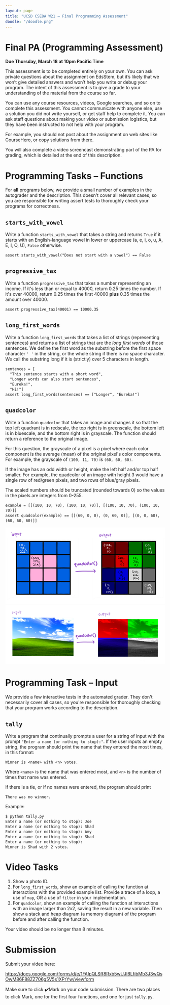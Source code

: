 ```yaml
---
layout: page
title: "UCSD CSE8A W21 – Final Programming Assessment"
doodle: "/doodle.png"
---
```


# Final PA (Programming Assessment)

**Due Thursday, March 18 at 10pm Pacific Time**

This assessment is to be completed entirely on your own. You can ask private questions about the assignment on EdsStem, but it’s likely that we won’t give detailed answers and won’t help you write or debug your program. The intent of this assessment is to give a grade to your understanding of the material from the course so far.

You can use any course resources, videos, Google searches, and so on to complete this assessment. You cannot communicate with anyone else, use a solution you did not write yourself, or get staff help to complete it. You can ask staff questions about making your video or submission logistics, but they have been instructed to not help with your program.

For example, you should not post about the assignment on web sites like CourseHero, or copy solutions from there.

You will also complete a video screencast demonstrating part of the PA for grading, which is detailed at the end of this description.

# Programming Tasks – Functions

For **all** programs below, we provide a small number of examples in the autograder and the description. This doesn't cover all relevant cases, so you are responsible for writing assert tests to thoroughly check your programs for correctness.

## `starts_with_vowel`

Write a function `starts_with_vowel` that takes a string and returns `True` if it starts with an English-language vowel in lower or uppercase (a, e, i, o, u, A, E, I, O, U), `False` otherwise.

```
assert starts_with_vowel("Does not start with a vowel") == False
```

## `progressive_tax`

Write a function `progressive_tax` that takes a number representing an income. If it's less than or equal to 40000, return 0.25 times the number. If it's over 40000, return 0.25 times the first 40000 **plus** 0.35 times the amount over 40000.

```
assert progressive_tax(40001) == 10000.35
```

## `long_first_words`

Write a function `long_first_words` that takes a list of strings (representing sentences) and returns a list of strings that are the _long first words_ of those sentences. We define the first word as the substring before the first space character `' '` in the string, or the whole string if there is no space character. We call the substring long if it is (strictly) over 5 characters in length.

```
sentences = [
  "This sentence starts with a short word",
  "Longer words can also start sentences",
  "Eureka!",
  "Hi!"]
assert long_first_words(sentences) == ["Longer", "Eureka!"]
```

## `quadcolor`

Write a function `quadcolor` that takes an image and changes it so that the top left quadrant is in redscale, the top right is in greenscale, the bottom left is in bluescale, and the bottom right is in grayscale. The function should return a reference to the original image.

For this question, the grayscale of a pixel is a pixel where each color component is the average (mean) of the original pixel's color components. For example, the grayscale of `(100, 11, 70)` is `(60, 60, 60)`.

If the image has an odd width or height, make the left half and/or top half smaller. For example, the quadcolor of an image with height 3 would have a single row of red/green pixels, and two rows of blue/gray pixels.

The scaled numbers should be truncated (rounded towards 0) so the values in the pixels are integers from 0-255.

```
example = [[(100, 10, 70), (100, 10, 70)], [(100, 10, 70), (100, 10, 70)]]
assert quadcolor(example) == [[(60, 0, 0), (0, 60, 0)], [(0, 0, 60), (60, 60, 60)]]
```

![Quadcolor 1](./quadcolor-1.png)
![Quadcolor 2](./quadcolor-2.png)

# Programming Task – Input

We provide a few interactive tests in the automated grader. They don't necessarily cover all cases, so you're responsible for thoroughly checking that your program works according to the description.

## `tally`

Write a program that continually prompts a user for a string of input with the prompt `"Enter a name (or nothing to stop):"`. If the user inputs an empty string, the program should print the name that they entered the most times, in this format:

```
Winner is <name> with <n> votes.
```

Where `<name>` is the name that was entered most, and `<n>` is the number of times that name was entered.

If there is a tie, or if no names were entered, the program should print

```
There was no winner.
```

Example:

```
$ python tally.py
Enter a name (or nothing to stop): Joe
Enter a name (or nothing to stop): Shad
Enter a name (or nothing to stop): Amy
Enter a name (or nothing to stop): Shad
Enter a name (or nothing to stop):
Winner is Shad with 2 votes.
```

# Video Tasks

1. Show a photo ID.
1. For `long_first_words`, show an example of calling the function at interactions with the provided example list. Provide a trace of a loop, a use of `map`, OR a use of `filter` in your implementation.
2. For `quadcolor`, show an example of calling the function at interactions with an image larger than 2x2, saving the result in a new variable. Then show a stack and heap diagram (a memory diagram) of the program before and after calling the function.

Your video should be no longer than 8 minutes.

# Submission

Submit your video here:

https://docs.google.com/forms/d/e/1FAIpQLSff8Rxb5wUJI6LfibMb3J3wQsOwM86F88ZZ706g5V5s1XPrYw/viewform

Make sure to click ✔️Mark on your code submission. There are two places to click Mark, one for the first four functions, and one for just `tally.py`.
